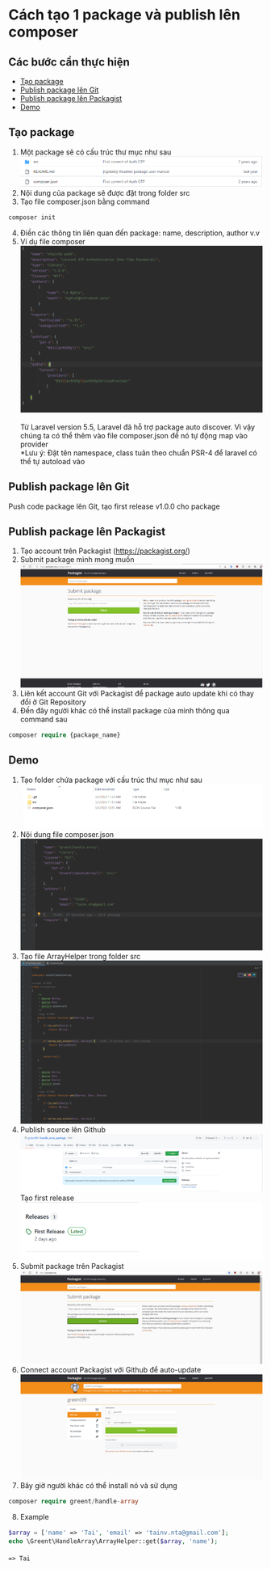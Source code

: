 # Cách tạo 1 package và publish lên composer




## Các bước cần thực hiện

- [Tạo package](#create-package)
- [Publish package lên Git](#publish-package-to-github)
- [Publish package lên Packagist](#publish-package-to-packagist)
- [Demo](#demo)

## <a name="create-package">Tạo package</a>
1. Một package sẽ có cấu trúc thư mục như sau <br>
   ![img_8.png](images/img_8.png) <br>
2. Nội dung của package sẽ được đặt trong folder src <br>
3. Tạo file composer.json bằng command
```php
composer init
```
4. Điền các thông tin liên quan đến package: name, description, author v.v
5. Ví dụ file composer <br>
   ![img_7.png](images/img_7.png) <br><br>
   Từ Laravel version 5.5, Laravel đã hỗ trợ package auto discover. Vì vậy chúng ta có thể thêm vào file composer.json để nó tự động map vào provider
   <br> *Lưu ý: Đặt tên namespace, class tuân theo chuẩn PSR-4 để laravel có thể tự autoload vào
## <a name="publish-package-to-github">Publish package lên Git</a>
Push code package lên Git, tạo first release v1.0.0 cho package
## <a name="publish-package-to-packagist">Publish package lên Packagist</a>
1. Tạo account trên Packagist (https://packagist.org/)
2. Submit package mình mong muốn
   ![img_6.png](images/img_6.png)
3. Liên kết account Git với Packagist để package auto update khi có thay đổi ở Git Repository
4. Đến đây người khác có thể install package của mình thông qua command sau
```php
composer require {package_name}
```
## <a name="demo">Demo</a>
1. Tạo folder chứa package với cấu trúc thư mục như sau
   ![img_9.png](images/img_9.png) <br>
2. Nội dung file composer.json 
   ![img_10.png](images/img_10.png)
3. Tạo file ArrayHelper trong folder src
   ![img_11.png](images/img_11.png)
4. Publish source lên Github
![img_12.png](images/img_12.png)
Tạo first release <br>
![img_18.png](images/img_18.png)
5. Submit package trên Packagist
   ![img_13.png](images/img_13.png) 
6. Connect account Packagist với Github để auto-update
   ![img_14.png](images/img_14.png)
7. Bây giờ người khác có thể install nó và sử dụng
```php
composer require greent/handle-array
```
8. Example
```php
$array = ['name' => 'Tai', 'email' => 'tainv.nta@gmail.com'];
echo \Greent\HandleArray\ArrayHelper::get($array, 'name');

=> Tai
```













